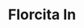 ---
title: Florcita In
date: 
draft: false

# descripcion
description : Florcita con centro color

materials: Plata 925

color: Rosa, Violeta, Celeste, Verde, Naranja, Negro, Cristal, Rojo

dimensions: 0,8cm

code: 01-06-0009

type: "Aros"

categories: []

price: $1.130,00

# Images
# first image will be shown in the product page
images:
  # - image: "images/path_to_image"
  # La ubicacion de las imagenes es imagenes/Aros/Aros.Strass/01-06-0009-florcita-in
  - image: "./images/aros/strass/01-06-0009-florcita-con-centro-color_a.JPG"
  - image: "./images/aros/strass/01-06-0009-florcita-con-centro-color_b.JPG"
  - image: "./images/aros/strass/01-06-0009-florcita-con-centro-color_c.JPG"
  - image: "./images/aros/strass/01-06-0009-florcita-con-centro-color_d.JPG"
  - image: "./images/aros/strass/01-06-0009-florcita-con-centro-color_e.JPG"
  - image: "./images/aros/strass/01-06-0009-florcita-con-centro-color_f.JPG"
  - image: "./images/aros/strass/01-06-0009-florcita-con-centro-color_g.JPG"
---